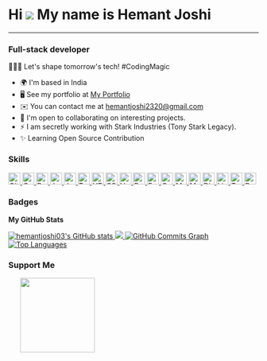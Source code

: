 # Hi ![](https://user-images.githubusercontent.com/18350557/176309783-0785949b-9127-417c-8b55-ab5a4333674e.gif) My name is Hemant Joshi
---

### Full-stack developer

👨‍💻🤖 Let's shape tomorrow's tech! #CodingMagic

* 🌍 I'm based in India
* 🖥️ See my portfolio at [My Portfolio](http://hemantportfolio1.netlify.app)
* ✉️ You can contact me at [hemantjoshi2320@gmail.com](mailto:hemantjoshi2320@gmail.com)
* 🤝 I'm open to collaborating on interesting projects.
* ⚡ I am secretly working with Stark Industries (Tony Stark Legacy).
* ✨ Learning Open Source Contribution



### Skills


<p align="left">
    <a href="https://git-scm.com/" target="_blank" rel="noreferrer">
        <img src="https://raw.githubusercontent.com/danielcranney/readme-generator/main/public/icons/skills/git.svg" width="24" height="24" alt="Git" /> 
    </a>
    <a href="https://golang.org/" target="_blank" rel="noreferrer">
        <img src="https://raw.githubusercontent.com/danielcranney/readme-generator/main/public/icons/skills/go.svg" width="24" height="24" alt="Go" />
    </a>
    <a href="https://www.python.org/" target="_blank" rel="noreferrer">
        <img src="https://raw.githubusercontent.com/danielcranney/readme-generator/main/public/icons/skills/python.svg" width="24" height="24" alt="Python" />
    </a>
    <a href="https://www.java.com/" target="_blank" rel="noreferrer">
        <img src="https://raw.githubusercontent.com/danielcranney/readme-generator/main/public/icons/skills/java.svg" width="24" height="24" alt="Java" />
    </a>
    <a href="https://developer.mozilla.org/en-US/docs/Web/JavaScript" target="_blank" rel="noreferrer">
        <img src="https://raw.githubusercontent.com/danielcranney/readme-generator/main/public/icons/skills/javascript.svg" width="24" height="24" alt="JavaScript" />
    </a>
    <a href="https://www.typescriptlang.org/" target="_blank" rel="noreferrer">
        <img src="https://raw.githubusercontent.com/danielcranney/readme-generator/main/public/icons/skills/typescript.svg" width="24" height="24" alt="TypeScript" />
    </a>
    <a href="https://developer.mozilla.org/en-US/docs/Web/HTML" target="_blank" rel="noreferrer">
        <img src="https://raw.githubusercontent.com/danielcranney/readme-generator/main/public/icons/skills/html5.svg" width="24" height="24" alt="HTML" />
    </a>
    <a href="https://developer.mozilla.org/en-US/docs/Web/CSS" target="_blank" rel="noreferrer">
        <img src="https://raw.githubusercontent.com/danielcranney/readme-generator/main/public/icons/skills/css3.svg" width="24" height="24" alt="CSS" />
    </a>
    <a href="https://vuejs.org/" target="_blank" rel="noreferrer">
        <img src="https://raw.githubusercontent.com/danielcranney/readme-generator/main/public/icons/skills/vuejs.svg" width="24" height="24" alt="Vue.js" />
    </a>
    <a href="https://reactjs.org/" target="_blank" rel="noreferrer">
        <img src="https://raw.githubusercontent.com/danielcranney/readme-generator/main/public/icons/skills/react.svg" width="24" height="24" alt="React" />
    </a>
    <a >
    </a>
    <a href="https://fastapi.tiangolo.com/" target="_blank" rel="noreferrer">
        <img src="https://raw.githubusercontent.com/danielcranney/readme-generator/main/public/icons/skills/fastapi.svg" width="24" height="24" alt="FastAPI" />
    </a>
    <a href="https://graphql.org/" target="_blank" rel="noreferrer">
        <img src="https://raw.githubusercontent.com/danielcranney/readme-generator/main/public/icons/skills/graphql.svg" width="24" height="24" alt="GraphQL" />
    </a>
    <a href="https://www.mongodb.com/" target="_blank" rel="noreferrer">
        <img src="https://raw.githubusercontent.com/danielcranney/readme-generator/main/public/icons/skills/mongodb.svg" width="24" height="24" alt="MongoDB" />
    </a>
    <a href="https://www.mysql.com/" target="_blank" rel="noreferrer">
        <img src="https://raw.githubusercontent.com/danielcranney/readme-generator/main/public/icons/skills/mysql.svg" width="24" height="24" alt="MySQL" />
    </a>
    <a href="https://www.djangoproject.com/" target="_blank" rel="noreferrer">
        <img src="https://raw.githubusercontent.com/danielcranney/readme-generator/main/public/icons/skills/django.svg" width="24" height="24" alt="Django" />
    </a>
    <a href="https://www.linux.org/" target="_blank" rel="noreferrer">
        <img src="https://raw.githubusercontent.com/danielcranney/readme-generator/main/public/icons/skills/linux.svg" width="24" height="24" alt="Linux" />
    </a>
    <a href="https://www.tensorflow.org/" target="_blank" rel="noreferrer">
        <img src="https://raw.githubusercontent.com/danielcranney/readme-generator/main/public/icons/skills/tensorflow.svg" width="24" height="24" alt="TensorFlow" />
    </a>
    <a href="https://pytorch.org/" target="_blank" rel="noreferrer">
        <img src="https://raw.githubusercontent.com/danielcranney/readme-generator/main/public/icons/skills/pytorch.svg" width="24" height="24" alt="PyTorch" />
    </a>
</p>



### Badges

**My GitHub Stats**

<a href="http://www.github.com/hemantjoshi03">
    <img src="https://github-readme-stats.vercel.app/api?username=hemantjoshi03&show_icons=true&hide=&count_private=true&title_color=0891b2&text_color=ffffff&icon_color=0891b2&bg_color=1c1917&hide_border=true&show_icons=true" alt="hemantjoshi03's GitHub stats" />
</a>

<a href="http://www.github.com/hemantjoshi03">
    <img src="https://github-readme-streak-stats.herokuapp.com/?user=hemantjoshi03&stroke=ffffff&background=1c1917&ring=0891b2&fire=0891b2&currStreakNum=ffffff&currStreakLabel=0891b2&sideNums=ffffff&sideLabels=ffffff&dates=ffffff&hide_border=true" />
</a>

<a href="http://www.github.com/hemantjoshi03">
    <img src="https://github-readme-activity-graph.cyclic.app/graph?username=hemantjoshi03&bg_color=1c1917&color=ffffff&line=0891b2&point=ffffff&area_color=1c1917&area=true&hide_border=true&custom_title=GitHub%20Commits%20Graph" alt="GitHub Commits Graph" />
</a>

<a href="https://github.com/hemantjoshi03" align="left">
    <img src="https://github-readme-stats.vercel.app/api/top-langs/?username=hemantjoshi03&langs_count=10&title_color=0891b2&text_color=ffffff&icon_color=0891b2&bg_color=1c1917&hide_border=true&locale=en&custom_title=Top%20%Languages" alt="Top Languages" />
</a>

### Support Me

<ul style="list-style-type: none; margin: 0;">
    <li style="display: inline-block; margin-right: 0.25rem;">
        <a href="https://www.buymeacoffee.com/yoursAlchemist">
            <img src="https://cdn.buymeacoffee.com/buttons/v2/default-yellow.png" width="150"/>
        </a>
    </li>
</ul>

